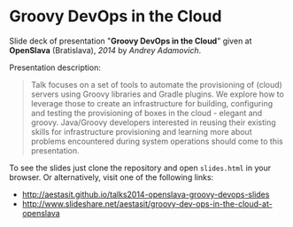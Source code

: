 
# Groovy DevOps in the Cloud

Slide deck of presentation "**Groovy DevOps in the Cloud**" given at **OpenSlava** (Bratislava), *2014* by *Andrey Adamovich*.

Presentation description:

> Talk focuses on a set of tools to automate the provisioning of (cloud) servers using Groovy libraries and Gradle plugins. We explore how to leverage those to create an infrastructure for building, configuring and testing the provisioning of boxes in the cloud - elegant and groovy. Java/Groovy developers interested in reusing their existing skills for infrastructure provisioning and learning more about problems encountered during system operations should come to this presentation.


To see the slides just clone the repository and open `slides.html` in your browser. Or alternatively, visit one of the following links:

- <http://aestasit.github.io/talks2014-openslava-groovy-devops-slides>
- <http://www.slideshare.net/aestasit/groovy-dev-ops-in-the-cloud-at-openslava>

